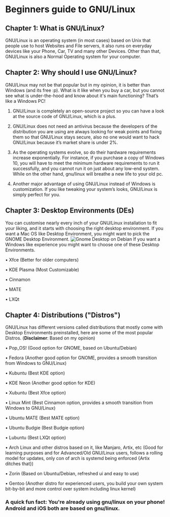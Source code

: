 # Beginners guide to GNU/Linux
## Chapter 1: What is GNU/Linux?
GNU/Linux is an operating system (in most cases) based on Unix that people use to host Websites and File servers, it also runs on everyday devices like your Phone, Car, TV and many other Devices. 
Other than that, GNU/Linux is also a Normal Operating system for your computer.
## Chapter 2: Why should I use GNU/Linux?
GNU/Linux may not be that popular but in my opinion, it is better than Windows (and its free :p). What is it like when you buy a car, but you cannot see what is under-the-hood and know about it's main functioning? 
That’s like a Windows PC!

1. GNU/Linux is completely an open-source project so you can have a look at the source code of GNU/Linux, which is a plus. 

2. GNU/Linux does not need an antivirus because the developers of the distribution you are using are always looking for weak points and fixing them so that GNU/Linux stays secure, also no one would want to hack GNU/Linux because it’s market share is under 2%.

3. As the operating systems evolve, so do their hardware requirements increase
exponentially. For instance, if you purchase a copy of Windows 10, you will have to meet the minimum hardware requirements to run it successfully, 
and you cannot run it on just about any low-end system. While on the other hand, gnu/linux will breathe a new life to your old pc.

4. Another major advantage of using GNU/Linux instead of Windows is customization. If you like tweaking your system’s looks, GNU/Linux is simply perfect for you.
## Chapter 3: Desktop Environments (DEs)
You can customise nearly every inch of your GNU/Linux installation to fit your liking, and it starts with choosing the right desktop environment. If you want a Mac OS like Desktop Environment, you might want to pick the GNOME Desktop Environment.
![Gnome Desktop on Debian](https://news-cdn.softpedia.com/images/news2/Debian-8-quot-Jessie-quot-to-Get-GNOME-3-14-459470-2.jpg)
If you want a Windows like experience you might want to choose one of these Desktop Environments.

• Xfce (Better for older computers)

• KDE Plasma (Most Customizable)

• Cinnamon

• MATE

• LXQt

## Chapter 4: Distributions ("Distros")
GNU/Linux has different versions called distributions that mostly
come with Desktop Environments preinstalled, here are some of
the most popular Distros. 
(**Disclaimer**: Based on my opinion)

• Pop_OS! (Good option for GNOME, based on Ubuntu/Debian)

• Fedora (Another good option for GNOME, provides a smooth transition from Windows to GNU/Linux)

• Kubuntu (Best KDE option)

• KDE Neon (Another good option for KDE)

• Xubuntu (Best Xfce option)

• Linux Mint (Best Cinnamon option, provides a smooth transition from Windows to GNU/Linux)

• Ubuntu MATE (Best MATE option)

• Ubuntu Budgie (Best Budgie option)

• Lubuntu (Best LXQt option)

• Arch Linux and other distros based on it, like Manjaro, Artix, etc (Good for learning purposes and for Advanced/Old GNU/Linux users, follows a rolling model for updates, only con of arch is systemd being enforced {Artix ditches that})

• Zorin (Based on Ubuntu/Debian, refreshed ui and easy to use)

• Gentoo (Another distro for experienced users, you build your own system bit-by-bit and more control over system including linux kernel)

### A quick fun fact: You're already using gnu/linux on your phone! Android and iOS both are based on gnu/linux.
